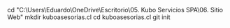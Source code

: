 cd "C:\Users\Eduardo\OneDrive\Escritorio\05. Kubo Servicios SPA\06. Sitio Web"
mkdir kuboasesorias.cl
cd kuboasesorias.cl
git init
